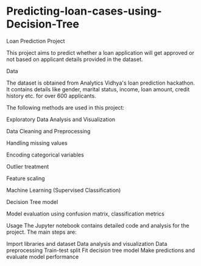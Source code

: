 # Predicting-loan-cases-using-Decision-Tree

Loan Prediction Project

This project aims to predict whether a loan application will get approved or not based on applicant details provided in the dataset.

Data

The dataset is obtained from Analytics Vidhya's loan prediction hackathon. It contains details like gender, marital status, income, loan amount, credit history etc. for over 600 applicants.



The following methods are used in this project:

Exploratory Data Analysis and Visualization

Data Cleaning and Preprocessing

Handling missing values

Encoding categorical variables

Outlier treatment

Feature scaling

Machine Learning (Supervised Classification)

Decision Tree model

Model evaluation using confusion matrix, classification metrics 

Usage
The Jupyter notebook contains detailed code and analysis for the project. The main steps are:

Import libraries and dataset
Data analysis and visualization
Data preprocessing
Train-test split
Fit decision tree model
Make predictions and evaluate model performance



